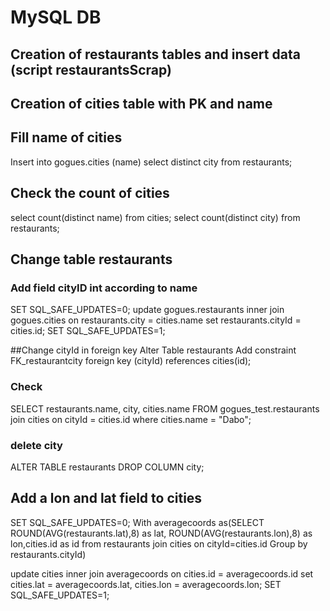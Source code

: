 # MySQL DB 

## Creation of restaurants tables and insert data (script restaurantsScrap)

## Creation of cities table with PK and name 

## Fill name of cities

Insert into gogues.cities (name)
select distinct city from restaurants;

## Check the count of cities

select count(distinct name) from cities;
select count(distinct city) from restaurants;

## Change table restaurants
### Add field cityID int according to name


SET SQL_SAFE_UPDATES=0;
update gogues.restaurants
inner join gogues.cities on restaurants.city = cities.name
set restaurants.cityId = cities.id;
SET SQL_SAFE_UPDATES=1;

##Change cityId in foreign key
Alter Table restaurants
Add constraint FK_restaurantcity
foreign key (cityId) references cities(id);

### Check
SELECT restaurants.name, city, cities.name 
FROM gogues_test.restaurants
join cities on cityId = cities.id
where cities.name = "Dabo";

### delete city
ALTER TABLE restaurants
DROP COLUMN city;


## Add a lon and lat field to cities


SET SQL_SAFE_UPDATES=0;
With averagecoords as(SELECT ROUND(AVG(restaurants.lat),8) as lat, ROUND(AVG(restaurants.lon),8) as lon,cities.id as id
from restaurants
join cities on cityId=cities.id
Group by restaurants.cityId)

update cities 
inner join averagecoords on cities.id = averagecoords.id
set cities.lat = averagecoords.lat,
cities.lon = averagecoords.lon;
SET SQL_SAFE_UPDATES=1;

